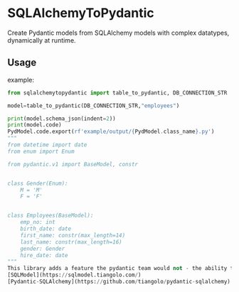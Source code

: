 # SQLAlchemyToPydantic
Create Pydantic models from SQLAlchemy models with complex datatypes, dynamically at runtime.

## Usage

example:

```Python
from sqlalchemytopydantic import table_to_pydantic, DB_CONNECTION_STR

model=table_to_pydantic(DB_CONNECTION_STR,"employees")

print(model.schema_json(indent=2))
print(model.code)
PydModel.code.export(rf'example/output/{PydModel.class_name}.py')
"""
from datetime import date
from enum import Enum

from pydantic.v1 import BaseModel, constr


class Gender(Enum):
    M = 'M'
    F = 'F'


class Employees(BaseModel):
    emp_no: int
    birth_date: date
    first_name: constr(max_length=14)
    last_name: constr(max_length=16)
    gender: Gender
    hire_date: date
"""
This library adds a feature the pydantic team would not - the ability to
[SQLModel](https://sqlmodel.tiangolo.com/)
[Pydantic-SQLAlchemy](https://github.com/tiangolo/pydantic-sqlalchemy)